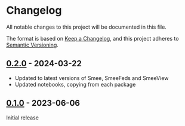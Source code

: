 # Changelog
All notable changes to this project will be documented in this file.

The format is based on [Keep a Changelog](https://keepachangelog.com/en/1.0.0/),
and this project adheres to [Semantic Versioning](https://semver.org/spec/v2.0.0.html).

## [0.2.0] - 2024-03-22

- Updated to latest versions of Smee, SmeeFeds and SmeeView
- Updated notebooks, copying from each package

## [0.1.0] - 2023-06-06
Initial release


[0.2.0]: https://github.com/Digital-Identity-Labs/smee_live/compare/releases/tag/0.1.0...0.2.0
[0.1.0]: https://github.com/Digital-Identity-Labs/smee_live/compare/releases/tag/0.1.0
